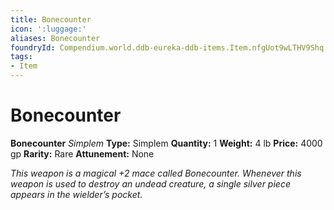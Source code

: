 ```yaml
---
title: Bonecounter
icon: ':luggage:'
aliases: Bonecounter
foundryId: Compendium.world.ddb-eureka-ddb-items.Item.nfgUot9wLTHV9Shq
tags:
- Item
---
```


# Bonecounter

**Bonecounter**
_Simplem_
**Type:** Simplem
**Quantity:** 1
**Weight:** 4 lb
**Price:** 4000 gp
**Rarity:** Rare
**Attunement:** None

*This weapon is a magical +2 mace called *Bonecounter*. Whenever this weapon is used to destroy an undead creature, a single silver piece appears in the wielder’s pocket.*